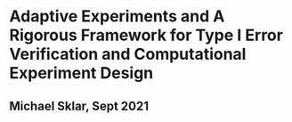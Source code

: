 # Adaptive Experiments and A Rigorous Framework for Type I Error Verification and Computational Experiment Design

## Michael Sklar, Sept 2021
